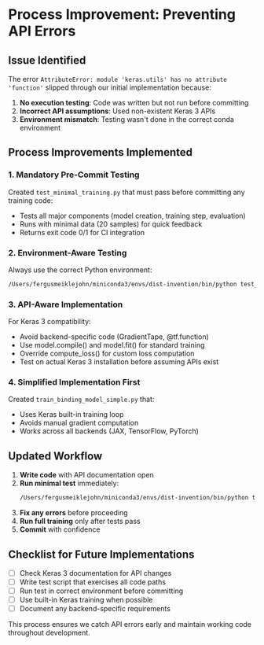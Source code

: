 # Process Improvement: Preventing API Errors

## Issue Identified
The error `AttributeError: module 'keras.utils' has no attribute 'function'` slipped through our initial implementation because:

1. **No execution testing**: Code was written but not run before committing
2. **Incorrect API assumptions**: Used non-existent Keras 3 APIs
3. **Environment mismatch**: Testing wasn't done in the correct conda environment

## Process Improvements Implemented

### 1. Mandatory Pre-Commit Testing
Created `test_minimal_training.py` that must pass before committing any training code:
- Tests all major components (model creation, training step, evaluation)
- Runs with minimal data (20 samples) for quick feedback
- Returns exit code 0/1 for CI integration

### 2. Environment-Aware Testing
Always use the correct Python environment:
```bash
/Users/fergusmeiklejohn/miniconda3/envs/dist-invention/bin/python test_script.py
```

### 3. API-Aware Implementation
For Keras 3 compatibility:
- Avoid backend-specific code (GradientTape, @tf.function)
- Use model.compile() and model.fit() for standard training
- Override compute_loss() for custom loss computation
- Test on actual Keras 3 installation before assuming APIs exist

### 4. Simplified Implementation First
Created `train_binding_model_simple.py` that:
- Uses Keras built-in training loop
- Avoids manual gradient computation
- Works across all backends (JAX, TensorFlow, PyTorch)

## Updated Workflow

1. **Write code** with API documentation open
2. **Run minimal test** immediately:
   ```bash
   /Users/fergusmeiklejohn/miniconda3/envs/dist-invention/bin/python test_minimal_training.py
   ```
3. **Fix any errors** before proceeding
4. **Run full training** only after tests pass
5. **Commit** with confidence

## Checklist for Future Implementations

- [ ] Check Keras 3 documentation for API changes
- [ ] Write test script that exercises all code paths
- [ ] Run test in correct environment before committing
- [ ] Use built-in Keras training when possible
- [ ] Document any backend-specific requirements

This process ensures we catch API errors early and maintain working code throughout development.
